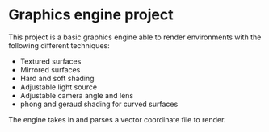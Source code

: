 # Graphics engine project


This project is a basic graphics engine able to render environments with the following different techniques:

- Textured surfaces
- Mirrored surfaces
- Hard and soft shading
- Adjustable light source
- Adjustable camera angle and lens
- phong and geraud shading for curved surfaces

The engine takes in and parses a vector coordinate file to render.

